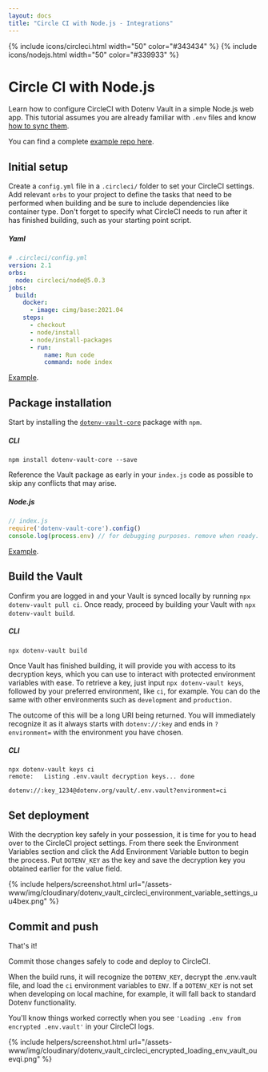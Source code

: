 ```yaml
---
layout: docs
title: "Circle CI with Node.js - Integrations"
---
```


{% include icons/circleci.html width="50" color="#343434" %}
{% include icons/nodejs.html width="50" color="#339933" %}

# __Circle CI with Node.js__

Learn how to configure CircleCI with Dotenv Vault in a simple Node.js web app. This tutorial assumes you are already familiar with `.env` files and know [how to sync them](/docs/tutorials/sync).

You can find a complete [example repo here](https://github.com/dotenv-org/integration-example-circleci-nodejs).

## Initial setup
Create a `config.yml` file in a `.circleci/` folder to set your CircleCI settings. Add relevant `orbs` to your project to define the tasks that need to be performed when building and be sure to include dependencies like container type. Don't forget to specify what CircleCI needs to run after it has finished building, such as your starting point script.

##### Yaml

```yml
# .circleci/config.yml
version: 2.1
orbs:
  node: circleci/node@5.0.3
jobs:
  build:
    docker:
      - image: cimg/base:2021.04
    steps:
      - checkout
      - node/install
      - node/install-packages
      - run:
          name: Run code
          command: node index
```
[Example](https://github.com/dotenv-org/integration-example-circleci-nodejs/blob/main/.circleci/config.yml).

## Package installation
Start by installing the [`dotenv-vault-core`](https://github.com/dotenv-org/dotenv-vault-core) package with `npm`.


##### CLI
```shell
npm install dotenv-vault-core --save
```

Reference the Vault package as early in your `index.js` code as possible to skip any conflicts that may arise.

##### Node.js

```js
// index.js
require('dotenv-vault-core').config()
console.log(process.env) // for debugging purposes. remove when ready.
```
[Example](https://github.com/dotenv-org/integration-example-circleci-nodejs/blob/main/index.js).

## Build the Vault
Confirm you are logged in and your Vault is synced locally by running `npx dotenv-vault pull ci`. Once ready, proceed by building your Vault with `npx dotenv-vault build`.

##### CLI

```shell
npx dotenv-vault build
```

Once Vault has finished building, it will provide you with access to its decryption keys, which you can use to interact with protected environment variables with ease. To retrieve a key, just input `npx dotenv-vault keys`, followed by your preferred environment, like `ci`, for example. You can do the same with other environments such as `development` and `production.`

The outcome of this will be a long URI being returned. You will immediately recognize it as it always starts with `dotenv://:key` and ends in `?environment=` with the environment you have chosen.

##### CLI  

```shell
npx dotenv-vault keys ci
remote:   Listing .env.vault decryption keys... done

dotenv://:key_1234@dotenv.org/vault/.env.vault?environment=ci
```

## Set deployment

With the decryption key safely in your possession, it is time for you to head over to the CircleCI project settings. From there seek the Environment Variables section and click the Add Environment Variable button to begin the process. Put `DOTENV_KEY` as the key and save the decryption key you obtained earlier for the value field.

{% include helpers/screenshot.html url="/assets-www/img/cloudinary/dotenv_vault_circleci_environment_variable_settings_uu4bex.png" %}

## Commit and push

That's it!

Commit those changes safely to code and deploy to CircleCI.

When the build runs, it will recognize the `DOTENV_KEY`, decrypt the .env.vault file, and load the `ci` environment variables to `ENV`. If a `DOTENV_KEY` is not set when developing on local machine, for example, it will fall back to standard Dotenv functionality.

You'll know things worked correctly when you see `'Loading .env from encrypted .env.vault'` in your CircleCI logs.

{% include helpers/screenshot.html url="/assets-www/img/cloudinary/dotenv_vault_circleci_encrypted_loading_env_vault_ouevqi.png" %}
